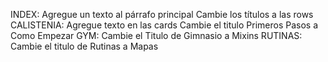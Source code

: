 INDEX:
Agregue un texto al párrafo principal 
Cambie los títulos a las rows 
CALISTENIA:
Agregue texto en las cards
Cambie el titulo Primeros Pasos a Como Empezar
GYM:
Cambie el Titulo de Gimnasio a Mixins
RUTINAS:
Cambie el titulo de Rutinas a Mapas
